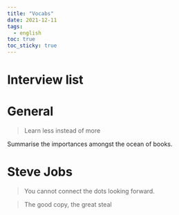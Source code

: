 ```yaml
---
title: "Vocabs"
date: 2021-12-11
tags:
  - english
toc: true
toc_sticky: true
---
```


# Interview list


# General

> Learn less instead of more

Summarise the importances amongst the ocean of books.

# Steve Jobs

> You cannot connect the dots looking forward.

> The good copy, the great steal